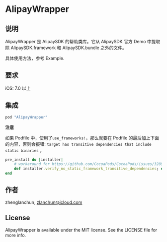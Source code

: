 # AlipayWrapper

## 说明

AlipayWrapper 是 AlipaySDK 的帮助类库。它从 AlipaySDK 官方 Demo 中提取除 AlipaySDK.framework 和 AlipaySDK.bundle 之外的文件。

具体使用方法，参考 Example.

## 要求

iOS: 7.0 以上


## 集成

```ruby
pod "AlipayWrapper"
```

**注意**

如果 Podfile 中，使用了`use_frameworks!`，那么就要在 Podfile 的最后加上下面的内容，否则会报错: `target has transitive dependencies that include static binaries` 。

```ruby
pre_install do |installer|
    # workaround for https://github.com/CocoaPods/CocoaPods/issues/3289
    def installer.verify_no_static_framework_transitive_dependencies; end
end

```

## 作者

zhenglanchun, zlanchun@icloud.com

## License

AlipayWrapper is available under the MIT license. See the LICENSE file for more info.
